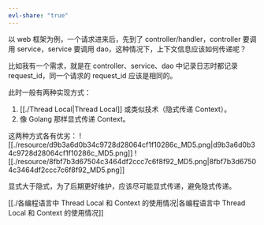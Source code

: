 ```yaml
---
evl-share: "true"
---
```

以 web 框架为例，一个请求进来后，先到了 controller/handler，controller 要调用 service，service 要调用 dao，这种情况下，上下文信息应该如何传递呢？

比如我有一个需求，就是在 controller、service、dao 中记录日志时都记录 request_id，同一个请求的 request_id 应该是相同的。

此时一般有两种实现方式：
1. [[./Thread Local|Thread Local]] 或类似技术（隐式传递 Context）。
2. 像 Golang 那样显式传递 Context。

这两种方式各有优劣：
![[./resource/d9b3a6d0b34c9728d28064cf1f10286c_MD5.png|d9b3a6d0b34c9728d28064cf1f10286c_MD5.png]]
![[./resource/8fbf7b3d67504c3464df2ccc7c6f8f92_MD5.png|8fbf7b3d67504c3464df2ccc7c6f8f92_MD5.png]]

显式大于隐式，为了后期更好维护，应该尽可能显式传递，避免隐式传递。

[[./各编程语言中 Thread Local 和 Context 的使用情况|各编程语言中 Thread Local 和 Context 的使用情况]]

